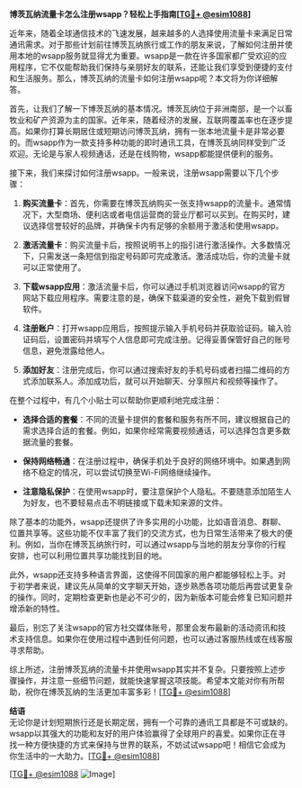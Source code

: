 **博茨瓦纳流量卡怎么注册wsapp？轻松上手指南[[TG💪+ @esim1088](https://t.me/s/esim1088)]**

近年来，随着全球通信技术的飞速发展，越来越多的人选择使用流量卡来满足日常通讯需求。对于那些计划前往博茨瓦纳旅行或工作的朋友来说，了解如何注册并使用本地的wsapp服务就显得尤为重要。wsapp是一款在许多国家都广受欢迎的应用程序，它不仅能帮助我们保持与亲朋好友的联系，还能让我们享受到便捷的支付和生活服务。那么，博茨瓦纳的流量卡如何注册wsapp呢？本文将为你详细解答。

首先，让我们了解一下博茨瓦纳的基本情况。博茨瓦纳位于非洲南部，是一个以畜牧业和矿产资源为主的国家。近年来，随着经济的发展，互联网覆盖率也在逐步提高。如果你打算长期居住或短期访问博茨瓦纳，拥有一张本地流量卡是非常必要的。而wsapp作为一款支持多种功能的即时通讯工具，在博茨瓦纳同样受到广泛欢迎。无论是与家人视频通话，还是在线购物，wsapp都能提供便利的服务。

接下来，我们来探讨如何注册wsapp。一般来说，注册wsapp需要以下几个步骤：

1. **购买流量卡**：首先，你需要在博茨瓦纳购买一张支持wsapp的流量卡。通常情况下，大型商场、便利店或者电信运营商的营业厅都可以买到。在购买时，建议选择信誉较好的品牌，并确保卡内有足够的余额用于激活和使用wsapp。

2. **激活流量卡**：购买流量卡后，按照说明书上的指引进行激活操作。大多数情况下，只需发送一条短信到指定号码即可完成激活。激活成功后，你的流量卡就可以正常使用了。

3. **下载wsapp应用**：激活流量卡后，你可以通过手机浏览器访问wsapp的官方网站下载应用程序。需要注意的是，确保下载渠道的安全性，避免下载到假冒软件。

4. **注册账户**：打开wsapp应用后，按照提示输入手机号码并获取验证码。输入验证码后，设置密码并填写个人信息即可完成注册。记得妥善保管好自己的账号信息，避免泄露给他人。

5. **添加好友**：注册完成后，你可以通过搜索好友的手机号码或者扫描二维码的方式添加联系人。添加成功后，就可以开始聊天、分享照片和视频等操作了。

在整个过程中，有几个小贴士可以帮助你更顺利地完成注册：

- **选择合适的套餐**：不同的流量卡提供的套餐和服务有所不同，建议根据自己的需求选择合适的套餐。例如，如果你经常需要视频通话，可以选择包含更多数据流量的套餐。
  
- **保持网络畅通**：在注册过程中，确保手机处于良好的网络环境中。如果遇到网络不稳定的情况，可以尝试切换至Wi-Fi网络继续操作。

- **注意隐私保护**：在使用wsapp时，要注意保护个人隐私。不要随意添加陌生人为好友，也不要轻易点击不明链接或下载未知来源的文件。

除了基本的功能外，wsapp还提供了许多实用的小功能，比如语音消息、群聊、位置共享等。这些功能不仅丰富了我们的交流方式，也为日常生活带来了极大的便利。例如，当你在博茨瓦纳旅行时，可以通过wsapp与当地的朋友分享你的行程安排，也可以利用位置共享功能找到目的地。

此外，wsapp还支持多种语言界面，这使得不同国家的用户都能够轻松上手。对于初学者来说，建议先从简单的文字聊天开始，逐步熟悉各项功能后再尝试更复杂的操作。同时，定期检查更新也是必不可少的，因为新版本可能会修复已知问题并增添新的特性。

最后，别忘了关注wsapp的官方社交媒体账号，那里会发布最新的活动资讯和技术支持信息。如果你在使用过程中遇到任何问题，也可以通过客服热线或在线客服寻求帮助。

综上所述，注册博茨瓦纳的流量卡并使用wsapp其实并不复杂。只要按照上述步骤操作，并注意一些细节问题，就能快速掌握这项技能。希望本文能对你有所帮助，祝你在博茨瓦纳的生活更加丰富多彩！[[TG💪+ @esim1088](https://t.me/s/esim1088)]

**结语**  
无论你是计划短期旅行还是长期定居，拥有一个可靠的通讯工具都是不可或缺的。wsapp以其强大的功能和友好的用户体验赢得了全球用户的喜爱。如果你正在寻找一种方便快捷的方式来保持与世界的联系，不妨试试wsapp吧！相信它会成为你生活中的一大助力。[[TG💪+ @esim1088](https://t.me/s/esim1088)]  

[[TG💪+ @esim1088](https://t.me/s/esim1088) ![Image](https://i.postimg.cc/4NQfJmqS/Snipaste-2025-05-13-00-14-12.png)]